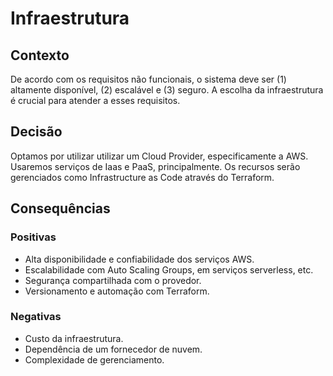# Infraestrutura

## Contexto

De acordo com os requisitos não funcionais, o sistema deve ser (1) altamente disponível, (2) escalável e (3) seguro. A escolha da infraestrutura é crucial para atender a esses requisitos.

## Decisão

Optamos por utilizar utilizar um Cloud Provider, especificamente a AWS. Usaremos serviços de Iaas e PaaS, principalmente. Os recursos serão gerenciados como Infrastructure as Code através do Terraform.

## Consequências

### Positivas

- Alta disponibilidade e confiabilidade dos serviços AWS.
- Escalabilidade com Auto Scaling Groups, em serviços serverless, etc.
- Segurança compartilhada com o provedor.
- Versionamento e automação com Terraform.

### Negativas

- Custo da infraestrutura.
- Dependência de um fornecedor de nuvem.
- Complexidade de gerenciamento.
